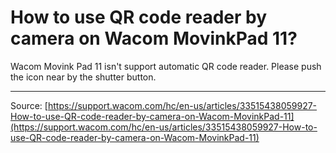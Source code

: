 # How to use QR code reader by camera on Wacom MovinkPad 11?

Wacom Movink Pad 11 isn't support automatic QR code reader. Please push the icon near by the shutter button.

---
Source: [https://support.wacom.com/hc/en-us/articles/33515438059927-How-to-use-QR-code-reader-by-camera-on-Wacom-MovinkPad-11](https://support.wacom.com/hc/en-us/articles/33515438059927-How-to-use-QR-code-reader-by-camera-on-Wacom-MovinkPad-11)
